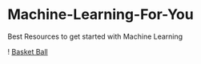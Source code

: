 # Machine-Learning-For-You
Best Resources to get started with Machine Learning

! [Basket Ball](https://github.com/Ishaan28malik/Machine-Learning-For-You/blob/master/src/0.gif)

